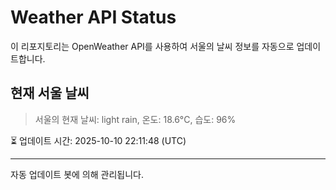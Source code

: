 
# Weather API Status

이 리포지토리는 OpenWeather API를 사용하여 서울의 날씨 정보를 자동으로 업데이트합니다.

## 현재 서울 날씨
> 서울의 현재 날씨: light rain, 온도: 18.6°C, 습도: 96%

⏳ 업데이트 시간: 2025-10-10 22:11:48 (UTC)

---
자동 업데이트 봇에 의해 관리됩니다.
